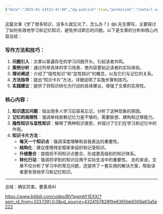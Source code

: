 ```yaml
---
{"date":"2025-01-14T23:47:00","dg-publish":true,"permalink":"/note/l-ai/","dgPassFrontmatter":true}
---
```


这篇文章《学了很多知识，没多久就忘光了，怎么办？》由L先生撰写，主要探讨了如何有效地学习和记忆知识，避免学过即忘的问题。以下是文章的分析和核心内容总结：
### 写作方法和技巧：
1. **问题引入**：文章以普遍存在的学习问题开头，引起读者共鸣。
2. **案例分析**：通过列举具体的学习场景，使内容更贴近读者的实际体验。
3. **理论阐述**：介绍了“隐性知识”和“显性知识”的概念，以及它们与记忆的关系。
4. **方法指导**：提出“知识卡片”方法，详细说明了实施步骤和技巧。
5. **实践建议**：提供了将知识转化为行动的具体建议，增强了文章的实用性。
### 核心内容：
1. **知识遗忘问题**：指出很多人学习后容易忘记，分析了这种现象的原因。
2. **记忆的局限性**：强调单纯依赖记忆力是不够的，需要联想、建构和迁移能力。
3. **隐性知识与显性知识**：解释了两种知识类型，并探讨了它们在学习和记忆中的作用。
4. **知识卡片方法**：
   - **每天一个知识点**：强调深度理解和自我表达的重要性。
   - **结构化**：建议使用特定框架来组织和记录知识。
   - **升维整合**：提倡将不同知识点整合，形成更高级别的知识体系。
   - **转化行动**：强调将学到的知识应用于实际生活中的重要性。
总的来说，文章不仅分析了学习中的常见问题，还提供了一套实用的解决方案，帮助读者更有效地学习和记忆知识。

---
总结：确实厉害。要善用AI

https://www.bilibili.com/video/BV1pgmbY1EXX/?spm_id_from=333.1391.0.0&vd_source=4324157828f9e6365bb6309a63a5e222